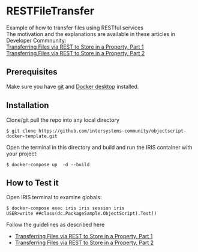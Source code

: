 # RESTFileTransfer
Example of how to transfer files using RESTful services     
The motivation and the explanations are available in these articles in Developer Commnunity:     
[Transferring Files via REST to Store in a Property, Part 1](https://community.intersystems.com/post/transferring-files-rest-store-property-part-1)    
[Transferring Files via REST to Store in a Property, Part 2](https://community.intersystems.com/post/transferring-files-rest-store-property-part-2)

## Prerequisites
Make sure you have [git](https://git-scm.com/book/en/v2/Getting-Started-Installing-Git) and [Docker desktop](https://www.docker.com/products/docker-desktop) installed.
## Installation 
Clone/git pull the repo into any local directory
```
$ git clone https://github.com/intersystems-community/objectscript-docker-template.git
```
Open the terminal in this directory and build and run the IRIS container with your project:   
```
$ docker-compose up  -d --build
```

## How to Test it
Open IRIS terminal to examine globals:
```
$ docker-compose exec iris iris session iris
USER>write ##class(dc.PackageSample.ObjectScript).Test()
```
Follow the guidelines as described here    
- [Transferring Files via REST to Store in a Property, Part 1](https://community.intersystems.com/post/transferring-files-rest-store-property-part-1)    
- [Transferring Files via REST to Store in a Property, Part 2](https://community.intersystems.com/post/transferring-files-rest-store-property-part-2)
